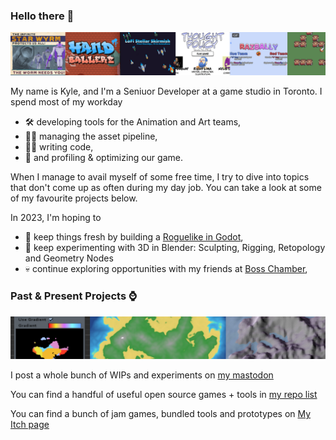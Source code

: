### Hello there 👋

![](https://raw.githubusercontent.com/KPDwyer/KPDwyer/master/Images/itch.png)

My name is Kyle, and I'm a Seniuor Developer at a game studio in Toronto.   I spend most of my workday 

- 🛠 developing tools for the Animation and Art teams, 
- 👨‍🔧 managing the asset pipeline, 
- 👨‍💻 writing code,
- 📏 and profiling & optimizing our game.  

When I manage to avail myself of some free time, I try to dive into topics that don't come up as often during my day job.  You can take a look at some of my favourite projects below.  

In 2023, I'm hoping to

- 🦀 keep things fresh by building a [Roguelike in Godot](https://mastodon.gamedev.place/@KPD/109600542593786415),
- 🎥 keep experimenting with 3D in Blender: Sculpting, Rigging, Retopology and Geometry Nodes
- 💀 continue exploring opportunities with my friends at [Boss Chamber](https://twitter.com/boss_chamber),

### Past & Present Projects ⌚

![](https://raw.githubusercontent.com/KPDwyer/KPDwyer/master/Images/kpdrlheader.png)

I post a whole bunch of WIPs and experiments on [my mastodon](https://mastodon.gamedev.place/@KPD)

You can find a handful of useful open source games + tools in [my repo list](https://github.com/KPDwyer?tab=repositories)

You can find a bunch of jam games, bundled tools and prototypes on [My Itch page](https://kpdwyer.itch.io/)
